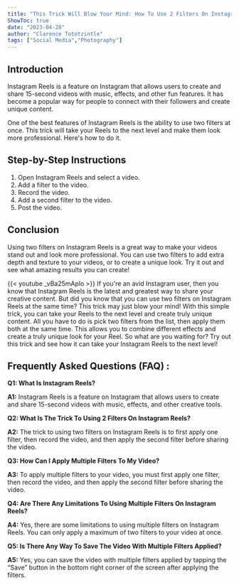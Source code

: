 ```yaml
---
title: "This Trick Will Blow Your Mind: How To Use 2 Filters On Instagram Reels At Once!"
ShowToc: true 
date: "2023-04-28"
author: "Clarence Tototzintle" 
tags: ["Social Media","Photography"]
---
```

## Introduction

Instagram Reels is a feature on Instagram that allows users to create and share 15-second videos with music, effects, and other fun features. It has become a popular way for people to connect with their followers and create unique content.

One of the best features of Instagram Reels is the ability to use two filters at once. This trick will take your Reels to the next level and make them look more professional. Here's how to do it.

## Step-by-Step Instructions

1. Open Instagram Reels and select a video.
2. Add a filter to the video.
3. Record the video.
4. Add a second filter to the video.
5. Post the video.

## Conclusion

Using two filters on Instagram Reels is a great way to make your videos stand out and look more professional. You can use two filters to add extra depth and texture to your videos, or to create a unique look. Try it out and see what amazing results you can create!

{{< youtube _vBa25mAplo >}} 
If you're an avid Instagram user, then you know that Instagram Reels is the latest and greatest way to share your creative content. But did you know that you can use two filters on Instagram Reels at the same time? This trick may just blow your mind! With this simple trick, you can take your Reels to the next level and create truly unique content. All you have to do is pick two filters from the list, then apply them both at the same time. This allows you to combine different effects and create a truly unique look for your Reel. So what are you waiting for? Try out this trick and see how it can take your Instagram Reels to the next level!

## Frequently Asked Questions (FAQ) :
**Q1: What Is Instagram Reels?**

**A1:** Instagram Reels is a feature on Instagram that allows users to create and share 15-second videos with music, effects, and other creative tools.

**Q2: What Is The Trick To Using 2 Filters On Instagram Reels?**

**A2:** The trick to using two filters on Instagram Reels is to first apply one filter, then record the video, and then apply the second filter before sharing the video.

**Q3: How Can I Apply Multiple Filters To My Video?**

**A3:** To apply multiple filters to your video, you must first apply one filter, then record the video, and then apply the second filter before sharing the video.

**Q4: Are There Any Limitations To Using Multiple Filters On Instagram Reels?**

**A4:** Yes, there are some limitations to using multiple filters on Instagram Reels. You can only apply a maximum of two filters to your video at once.

**Q5: Is There Any Way To Save The Video With Multiple Filters Applied?**

**A5:** Yes, you can save the video with multiple filters applied by tapping the “Save” button in the bottom right corner of the screen after applying the filters.


